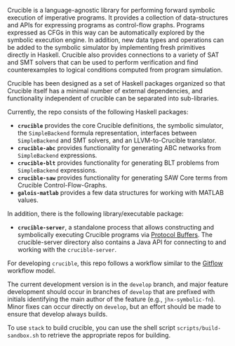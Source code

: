 Crucible is a language-agnostic library for performing forward
symbolic execution of imperative programs.  It provides a collection of
data-structures and APIs for expressing programs as control-flow
graphs.  Programs expressed as CFGs in this way can be automatically
explored by the symbolic execution engine.  In addition, new data
types and operations can be added to the symbolic simulator by
implementing fresh primitives directly in Haskell.  Crucible also
provides connections to a variety of SAT and SMT solvers that can be
used to perform verification and find counterexamples to logical
conditions computed from program simulation.

Crucible has been designed as a set of Haskell packages organized so that Crucible
itself has a minimal number of external dependencies, and functionality
independent of crucible can be separated into sub-libraries.

Currently, the repo consists of the following Haskell packages:

 * **`crucible`** provides the core Crucible definitions, the
   symbolic simulator, the `SimpleBackend` formula representation, interfaces
   between `SimpleBackend` and SMT solvers, and an LLVM-to-Crucible translator.
 * **`crucible-abc`** provides functionality for generating
   ABC networks from `SimpleBackend` expressions.
 * **`crucible-blt`** provides functionality for generating
   BLT problems from `SimpleBackend` expressions.
 * **`crucible-saw`** provides functionality for generating
   SAW Core terms from Crucible Control-Flow-Graphs.
 * **`galois-matlab`** provides a few data structures for working with
   MATLAB values.

In addition, there is the following library/executable package:

 * **`crucible-server`**, a standalone process that allows constructing
   and symbolically executing Crucible programs via [Protocol Buffers][pb].
   The crucible-server directory also contains a Java API for
   connecting to and working with the `crucible-server`.

[pb]: https://developers.google.com/protocol-buffers/ "Protocol Buffers"


For developing `crucible`, this repo follows a workflow similar to the
[Gitflow][gitflow] workflow model.

[gitflow]: http://nvie.com/posts/a-successful-git-branching-model/ "Gitflow Model"

The current development version is in the `develop` branch, and major feature
development should occur in branches of `develop` that are prefixed with
initials identifying the main author of the feature (e.g., `jhx-symbolic-fn`).
Minor fixes can occur directly on `develop`, but an effort should be made to
ensure that develop always builds.

To use `stack` to build crucible, you can use the shell script
`scripts/build-sandbox.sh` to retrieve the appropriate repos for
building.
